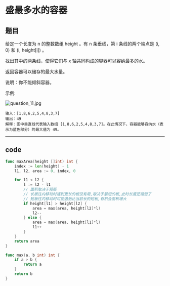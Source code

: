 # 盛最多水的容器

## 题目

给定一个长度为 n 的整数数组 height 。有 n 条垂线，第 i 条线的两个端点是 (i, 0) 和 (i, height[i]) 。

找出其中的两条线，使得它们与 x 轴共同构成的容器可以容纳最多的水。

返回容器可以储存的最大水量。

说明：你不能倾斜容器。

示例:

![question_11.jpg](https://s2.loli.net/2022/06/09/2PZR3eLTQc46oKV.jpg)

```text
输入：[1,8,6,2,5,4,8,3,7]
输出：49 
解释：图中垂直线代表输入数组 [1,8,6,2,5,4,8,3,7]。在此情况下，容器能够容纳水（表示为蓝色部分）的最大值为 49。
```

---

## code

```go
func maxArea(height []int) int {
	index := len(height) - 1
	l1, l2, area := 0, index, 0

	for l1 < l2 {
		l := l2 - l1
		// 面积取决于短板
		// 长板往内移动时遇到更长的板没有用,取决于最短的板,此时长度还缩短了
		// 短板往内移动时可能遇到比当前长的短板,有机会面积增大
		if height[l1] > height[l2] {
			area = max(area, height[l2]*l)
			l2--
		} else {
			area = max(area, height[l1]*l)
			l1++
		}
	}
	return area
}

func max(a, b int) int {
	if a > b {
		return a
	}
	return b
}
```
